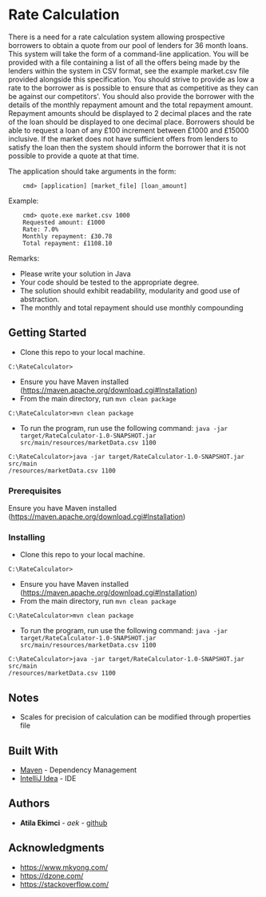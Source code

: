 # Rate Calculation

There is a need for a rate calculation system allowing prospective borrowers 
to obtain a quote from our pool of lenders for 36 month loans. This system 
will take the form of a command-line application. You will be provided with 
a file containing a list of all the offers being made by the lenders within 
the system in CSV format, see the example market.csv file provided alongside 
this specification. You should strive to provide as low a rate to the borrower 
as is possible to ensure that  as competitive as they can be 
against our competitors'. You should also provide the borrower with the details 
of the monthly repayment amount and the total repayment amount. Repayment 
amounts should be displayed to 2 decimal places and the rate of the loan should 
be displayed to one decimal place. Borrowers should be able to request a loan 
of any £100 increment between £1000 and £15000 inclusive. If the market does 
not have sufficient offers from lenders to satisfy the loan then the system 
should inform the borrower that it is not possible to provide a quote at that 
time.

The application should take arguments in the form:
```
 	cmd> [application] [market_file] [loan_amount]
```

Example:
```
	cmd> quote.exe market.csv 1000
	Requested amount: £1000
	Rate: 7.0%
	Monthly repayment: £30.78
	Total repayment: £1108.10
```

Remarks:
- Please write your solution in Java
- Your code should be tested to the appropriate degree.
- The solution should exhibit readability, modularity and good use of 
abstraction.
- The monthly and total repayment should use monthly compounding

## Getting Started

* Clone this repo to your local machine.
```
C:\RateCalculator>
```
* Ensure you have Maven installed 
(https://maven.apache.org/download.cgi#Installation)
* From the main directory, run `mvn clean package` 
```
C:\RateCalculator>mvn clean package
```
* To run the program, run use the following command:
`java -jar target/RateCalculator-1.0-SNAPSHOT.jar src/main/resources/marketData.csv 1100`

```
C:\RateCalculator>java -jar target/RateCalculator-1.0-SNAPSHOT.jar src/main
/resources/marketData.csv 1100
```
### Prerequisites

Ensure you have Maven installed (https://maven.apache.org/download.cgi#Installation)

### Installing

* Clone this repo to your local machine.
```
C:\RateCalculator>
```
* Ensure you have Maven installed 
(https://maven.apache.org/download.cgi#Installation)
* From the main directory, run `mvn clean package` 
```
C:\RateCalculator>mvn clean package
```
* To run the program, run use the following command:
`java -jar target/RateCalculator-1.0-SNAPSHOT.jar src/main/resources/marketData.csv 1100`

```
C:\RateCalculator>java -jar target/RateCalculator-1.0-SNAPSHOT.jar src/main
/resources/marketData.csv 1100
```

## Notes

* Scales for precision of calculation can be modified through properties file

## Built With

* [Maven](https://maven.apache.org/) - Dependency Management
* [IntelliJ Idea](https://www.jetbrains.com/idea/) - IDE

## Authors

* **Atila Ekimci** - *aek* - [github](https://github.com/Atilaek)

## Acknowledgments

* https://www.mkyong.com/
* https://dzone.com/
* https://stackoverflow.com/
